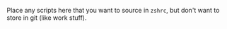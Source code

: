 Place any scripts here that you want to source in `zshrc`, but don't want to store in git (like work stuff).
